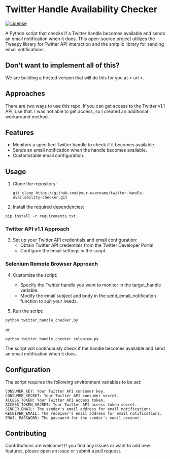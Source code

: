 # Twitter Handle Availability Checker

[![License](https://img.shields.io/badge/license-MIT-blue.svg)](LICENSE)

A Python script that checks if a Twitter handle becomes available and sends an email notification when it does. This open-source project utilizes the Tweepy library for Twitter API interaction and the smtplib library for sending email notifications.

## Don't want to implement all of this?
We are building a hosted version that will do this for you at < url >.

## Approaches
There are two ways to use this repo. If you can get access to the Twitter v1.1 API, use that. I was not able to get access, so I created an additional workaround method.

## Features

- Monitors a specified Twitter handle to check if it becomes available.
- Sends an email notification when the handle becomes available.
- Customizable email configuration.

## Usage

1. Clone the repository:

   ```shell
   git clone https://github.com/your-username/twitter-handle-availability-checker.git
   ```

2. Install the required dependencies:
```shell
pip install -r requirements.txt
```

### Twitter API v1.1 Approach

3. Set up your Twitter API credentials and email configuration:
    - Obtain Twitter API credentials from the Twitter Developer Portal.
    - Configure the email settings in the script.

### Selenium Remote Browser Approach

4. Customize the script:
   - Specify the Twitter handle you want to monitor in the target_handle variable.
   - Modify the email subject and body in the send_email_notification function to suit your needs.

5. Run the script:
```shell
python twitter_handle_checker.py
```

or 

```shell
python twitter_handle_checker_selenium.py
```

The script will continuously check if the handle becomes available and send an email notification when it does.

## Configuration
The script requires the following environment variables to be set:

```
CONSUMER_KEY: Your Twitter API consumer key.
CONSUMER_SECRET: Your Twitter API consumer secret.
ACCESS_TOKEN: Your Twitter API access token.
ACCESS_TOKEN_SECRET: Your Twitter API access token secret.
SENDER_EMAIL: The sender's email address for email notifications.
RECEIVER_EMAIL: The receiver's email address for email notifications.
EMAIL_PASSWORD: The password for the sender's email account.
```

## Contributing
Contributions are welcome! If you find any issues or want to add new features, please open an issue or submit a pull request.